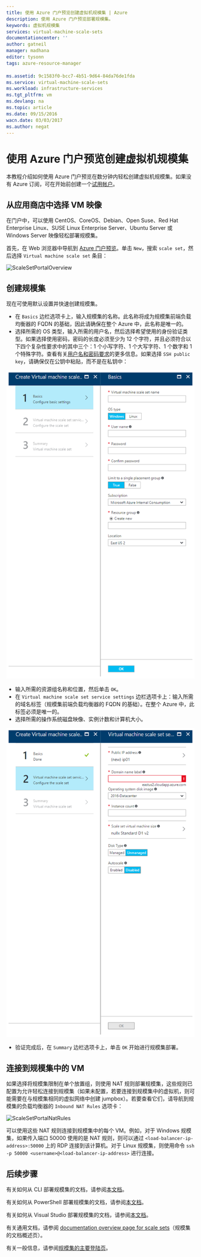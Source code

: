 ```yaml
---
title: 使用 Azure 门户预览创建虚拟机规模集 | Azure
description: 使用 Azure 门户预览部署规模集。
keywords: 虚拟机规模集
services: virtual-machine-scale-sets
documentationcenter: ''
author: gatneil
manager: madhana
editor: tysonn
tags: azure-resource-manager

ms.assetid: 9c1583f0-bcc7-4b51-9d64-84da76de1fda
ms.service: virtual-machine-scale-sets
ms.workload: infrastructure-services
ms.tgt_pltfrm: vm
ms.devlang: na
ms.topic: article
ms.date: 09/15/2016
wacn.date: 03/03/2017
ms.author: negat
---
```


# 使用 Azure 门户预览创建虚拟机规模集
本教程介绍如何使用 Azure 门户预览在数分钟内轻松创建虚拟机规模集。如果没有 Azure 订阅，可在开始前创建一个[试用帐户](https://www.azure.cn/pricing/1rmb-trial/)。

## 从应用商店中选择 VM 映像
在门户中，可以使用 CentOS、CoreOS、Debian、Open Suse、Red Hat Enterprise Linux、SUSE Linux Enterprise Server、Ubuntu Server 或 Windows Server 映像轻松部署规模集。

首先，在 Web 浏览器中导航到 [Azure 门户预览](https://portal.azure.cn)。单击 `New`，搜索 `scale set`，然后选择 `Virtual machine scale set` 条目：

![ScaleSetPortalOverview](./media/virtual-machine-scale-sets-portal-create/ScaleSetPortalOverview.PNG)  

## 创建规模集
现在可使用默认设置并快速创建规模集。

* 在 `Basics` 边栏选项卡上，输入规模集的名称。此名称将成为规模集前端负载均衡器的 FQDN 的基础，因此请确保在整个 Azure 中，此名称是唯一的。
* 选择所需的 OS 类型，输入所需的用户名，然后选择希望使用的身份验证类型。如果选择使用密码，密码的长度必须至少为 12 个字符，并且必须符合以下四个复杂性要求中的其中三个：1 个小写字符、1 个大写字符、1 个数字和 1 个特殊字符。查看有关[用户名和密码要求](../virtual-machines/virtual-machines-windows-faq.md#what-are-the-username-requirements-when-creating-a-vm)的更多信息。如果选择 `SSH public key`，请确保仅在公钥中粘贴，而不是在私钥中：

![ScaleSetPortalBasics](./media/virtual-machine-scale-sets-portal-create/ScaleSetPortalBasics.PNG)  

* 输入所需的资源组名称和位置，然后单击 `OK`。
* 在 `Virtual machine scale set service settings` 边栏选项卡上：输入所需的域名标签（规模集前端负载均衡器的 FQDN 的基础）。在整个 Azure 中，此标签必须是唯一的。
* 选择所需的操作系统磁盘映像、实例计数和计算机大小。

![ScaleSetPortalService](./media/virtual-machine-scale-sets-portal-create/ScaleSetPortalService.PNG)  

* 验证完成后，在 `Summary` 边栏选项卡上，单击 `OK` 开始进行规模集部署。

## 连接到规模集中的 VM
如果选择将规模集限制在单个放置组，则使用 NAT 规则部署规模集，这些规则已配置为允许轻松连接到规模集（如果未配置，若要连接到规模集中的虚拟机，则可能需要在与规模集相同的虚拟网络中创建 jumpbox）。若要查看它们，请导航到规模集的负载均衡器的 `Inbound NAT Rules` 选项卡：

![ScaleSetPortalNatRules](./media/virtual-machine-scale-sets-portal-create/ScaleSetPortalNatRules.PNG)  

可以使用这些 NAT 规则连接到规模集中的每个 VM。例如，对于 Windows 规模集，如果传入端口 50000 使用的是 NAT 规则，则可以通过 `<load-balancer-ip-address>:50000` 上的 RDP 连接到该计算机。对于 Linux 规模集，则使用命令 `ssh -p 50000 <username>@<load-balancer-ip-address>` 进行连接。

## 后续步骤
有关如何从 CLI 部署规模集的文档，请参阅[本文档](./virtual-machine-scale-sets-cli-quick-create.md)。

有关如何从 PowerShell 部署规模集的文档，请参阅[本文档](./virtual-machine-scale-sets-windows-create.md)。

有关如何从 Visual Studio 部署规模集的文档，请参阅[本文档](./virtual-machine-scale-sets-vs-create.md)。

有关通用文档，请参阅 [documentation overview page for scale sets](./virtual-machine-scale-sets-overview.md)（规模集的文档概述页）。

有关一般信息，请参阅[规模集的主要登陆页](https://www.azure.cn/home/features/virtual-machine-scale-sets/)。

<!---HONumber=Mooncake_0227_2017-->
<!--Update_Description: wording update-->